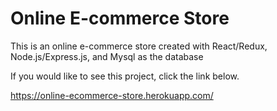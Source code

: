 # Online E-commerce Store

This is an online e-commerce store created with React/Redux, Node.js/Express.js, and Mysql as the database

If you would like to see this project, click the link below.

https://online-ecommerce-store.herokuapp.com/

